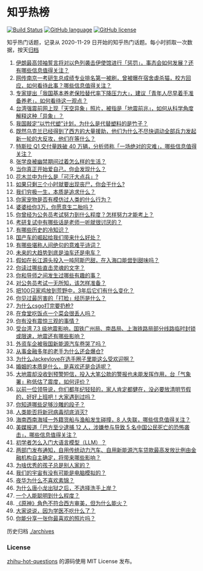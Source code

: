# 知乎热榜
[![Build Status](https://github.com/ToWeLong/zhihu-hot-questions/workflows/CI/badge.svg)](https://github.com/ToWeLong/zhihu-hot-questions/actions)
[![GitHub language](https://img.shields.io/badge/language-golang-orange.svg)](https://golang.org/)
[![GitHub license](https://img.shields.io/github/license/ToWeLong/zhihu-hot-questions)](https://github.com/ToWeLong/zhihu-hot-questions/blob/main/LICENSE)

知乎热门话题，记录从 2020-11-29 日开始的知乎热门话题。每小时抓取一次数据，按天[归档](./archives)

<!-- BEGIN -->

1. [伊朗最高领袖誓言将对以色列袭击伊使馆进行「惩罚」，事态会如何发展？还有哪些信息值得关注？](https://www.zhihu.com/question/651434260)
1. [网传南京一考研生总成绩专业排名第一被刷，曾被曝在宿舍虐杀猫，校方回应，如何看待此事？哪些信息值得关注？](https://www.zhihu.com/question/651493066)
1. [专家提出「我国基本养老保险替代率下降压力大」，建议「青年人尽早着手准备养老」，如何看待这一观点？](https://www.zhihu.com/question/651486362)
1. [台湾强震前网上现「天空异象」照片，被指是「地震前兆」，如何从科学角度解释这种「异象」？](https://www.zhihu.com/question/651516653)
1. [我国敲定“以竹代塑”计划，为什么是代替塑料的是竹子？](https://www.zhihu.com/question/637458997)
1. [既然乌克兰已经得到了西方的大量援助，他们为什么不尽快调动全部兵力发起新一轮的大反攻，他们在等什么？](https://www.zhihu.com/question/651229454)
1. [特斯拉 Q1 交付量跌破 40 万辆，分析师称「一场绝对的灾难」，哪些信息值得关注？](https://www.zhihu.com/question/651489990)
1. [张学良被幽禁期间过着怎么样的生活？](https://www.zhihu.com/question/651395753)
1. [当你真正开始爱自己，你会发现什么？](https://www.zhihu.com/question/608467041)
1. [花木兰中为什么是「可汗大点兵」?](https://www.zhihu.com/question/34676547)
1. [如果只剩三个小时就要出现丧尸，你会干什么?](https://www.zhihu.com/question/370509834)
1. [我们穷极一生，本质是追求什么？](https://www.zhihu.com/question/638481226)
1. [你家宠物是否有模仿过人类的什么行为？](https://www.zhihu.com/question/646471612)
1. [婆婆给你3万，你愿意生二胎吗？](https://www.zhihu.com/question/651287494)
1. [你曾经为公务员考试努力到什么程度？怎样努力才能考上？](https://www.zhihu.com/question/63350365)
1. [考研复试中有哪些话是老师一听就很讨厌的？](https://www.zhihu.com/question/315291891)
1. [有哪些历史的冷知识？](https://www.zhihu.com/question/305338329)
1. [国产车的崛起给我们带来什么好处？](https://www.zhihu.com/question/620117759)
1. [有哪些堪称人间绝句的意难平诗词？](https://www.zhihu.com/question/649966114)
1. [未来的大趋势到底是油车还是电车？](https://www.zhihu.com/question/620118718)
1. [假如在长江源头投入一吨阿斯巴甜，在入海口能尝到甜味吗？](https://www.zhihu.com/question/650562078)
1. [你读过哪些直击灵魂的文字？](https://www.zhihu.com/question/623411870)
1. [你和导师之间发生过哪些有趣的事？](https://www.zhihu.com/question/263824222)
1. [对公务员考试一无所知，该怎样准备？](https://www.zhihu.com/question/379454422)
1. [把100只家鸡放到荒野中，3年后它们有什么变化？](https://www.zhihu.com/question/434124471)
1. [你见过最厉害的「打脸」经历是什么？](https://www.zhihu.com/question/473217817)
1. [为什么csgo打完要扔枪?](https://www.zhihu.com/question/66082181)
1. [在食堂吃饭点一个菜会很丢人吗？](https://www.zhihu.com/question/323557065)
1. [你有没有震惊三观的事情？](https://www.zhihu.com/question/625527702)
1. [受台湾 7.3 级地震影响，国铁广州局、南昌局、上海铁路局部分线路临时封锁或限速，地震还有哪些影响？](https://www.zhihu.com/question/651439061)
1. [外资车企被我国新能源汽车卷哭了吗？](https://www.zhihu.com/question/639536083)
1. [从事金融多年的老手为什么还会爆仓?](https://www.zhihu.com/question/36268848)
1. [为什么Jackeylove在选手圈子里能这么受欢迎啊？](https://www.zhihu.com/question/640695537)
1. [婚姻的本质是什么，是喜欢还是合适呢？](https://www.zhihu.com/question/644150770)
1. [大地震却没收到预警短信，投入大笔公款的警报也未能发挥作用，台「气象署」称低估了震度，如何评价？](https://www.zhihu.com/question/651489943)
1. [以前一位领导说，你们都年纪轻轻的，家人肯定都健在，没必要放清明节假的，好好上班吧！大家遇到过吗？](https://www.zhihu.com/question/651445658)
1. [你知道哪些足够沙雕的段子？](https://www.zhihu.com/question/329382131)
1. [人类能否将新冠病毒彻底消灭?](https://www.zhihu.com/question/645492495)
1. [海南西南海域一外籍货船与渔船发生碰撞，8 人失联，哪些信息值得关注？](https://www.zhihu.com/question/651538044)
1. [美媒报道「巴方至少逮捕 12 人，涉嫌参与导致 5 名中国公民死亡的恐怖袭击」，哪些信息值得关注？](https://www.zhihu.com/question/651405414)
1. [初学者怎么入门大语言模型（LLM）？](https://www.zhihu.com/question/644285055)
1. [两部门发布通知，自用传统动力汽车、自用新能源汽车贷款最高发放比例由金融机构自主确定，将带来哪些影响？](https://www.zhihu.com/question/651492597)
1. [为啥优秀的孩子总是别人家的？](https://www.zhihu.com/question/645385110)
1. [我们的宇宙有没有可能是电脑模拟的？](https://www.zhihu.com/question/396569199)
1. [夜华为什么不喜欢素锦？](https://www.zhihu.com/question/55772258)
1. [为什么唐小龙出狱之后，不选择洗手上岸？](https://www.zhihu.com/question/584383155)
1. [一个人能聪明到什么程度？](https://www.zhihu.com/question/31219081)
1. [《原神》角色不符合西方审美，但为什么能火？](https://www.zhihu.com/question/507131306)
1. [大家说说，因为学医不吃什么了？](https://www.zhihu.com/question/38139605)
1. [你能分享一张你最喜欢的照片吗？](https://www.zhihu.com/question/617492839)

<!-- END -->

历史归档 [./archives](./archives)


### License
[zhihu-hot-questions](https://github.com/towelong/zhihu-hot-questions) 的源码使用 MIT License 发布。